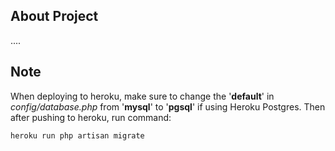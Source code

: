 ## About Project

....

## Note

When deploying to heroku, make sure to change the '**default**' in _config/database.php_ from '**mysql**' to '**pgsql**' if using Heroku Postgres.
Then after pushing to heroku, run command:
```sh
heroku run php artisan migrate
```
